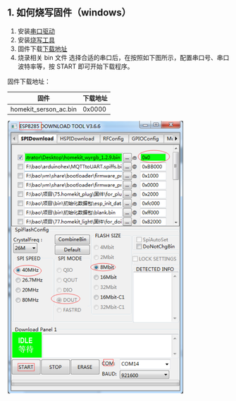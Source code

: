 ## 1. 如何烧写固件（windows）
1. 安装[串口驱动](https://github.com/SmartArduino/DoHome/tree/master/DoHome_HomeKit_Moon_Light/Drive)
2. 安装[烧写工具](http://espressif.com/en/support/download/other-tools)
3. 固件下载[下载地址](https://github.com/SmartArduino/DoHome/tree/master/DoHome_HomeKit_Temperature_Humidity_Sensor/Firmware)
4. 烧录相关 bin 文件
选择合适的串口后，在按照如下图所示，配置串口号、串口波特率等，按 START 即可开始下载程序。

固件下载地址：

|固件          |下载地址                     |
|--------------|-----------------------------|
|homekit_serson_ac.bin| 0x0000                            |

<img src="../README_IMAGE/3.png" width="400" />
